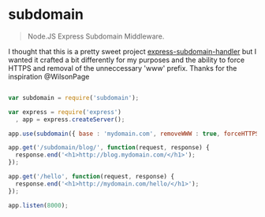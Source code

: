 
# subdomain

> Node.JS Express Subdomain Middleware.

I thought that this is a pretty sweet project [express-subdomain-handler](https://github.com/WilsonPage/express-subdomain-handler) but I wanted it crafted a bit differently for my purposes and the ability to force HTTPS and removal of the unneccessary 'www' prefix. Thanks for the inspiration @WilsonPage

```javascript

var subdomain = require('subdomain');

var express = require('express')
  , app = express.createServer();

app.use(subdomain({ base : 'mydomain.com', removeWWW : true, forceHTTPS : false }));

app.get('/subdomain/blog/', function(request, response) {
  response.end('<h1>http://blog.mydomain.com/</h1>');
});

app.get('/hello', function(request, response) {
  response.end('<h1>http://mydomain.com/hello/</h1>');
});

app.listen(8000);

```